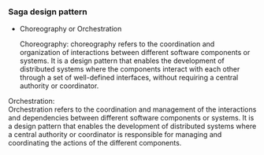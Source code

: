 ### Saga design pattern
- Choreography or Orchestration

	Choreography: 
choreography refers to the coordination and organization of interactions between different software components or systems. It is a design pattern that enables the development of distributed systems where the components interact with each other through a set of well-defined interfaces, without requiring a central authority or coordinator.

 Orchestration: 	
Orchestration refers to the coordination and management of the interactions and dependencies between different software components or systems. It is a design pattern that enables the development of distributed systems where a central authority or coordinator is responsible for managing and coordinating the actions of the different components.